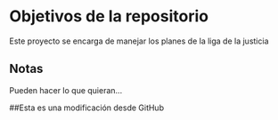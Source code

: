 # Objetivos de la repositorio

Este proyecto se encarga de manejar los planes de la liga de la justicia


## Notas
Pueden hacer lo que quieran...

##Esta es una modificación desde GitHub
